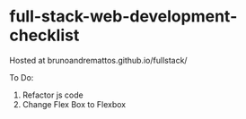 # full-stack-web-development-checklist
Hosted at brunoandremattos.github.io/fullstack/

To Do:
1. Refactor js code
2. Change Flex Box to Flexbox
